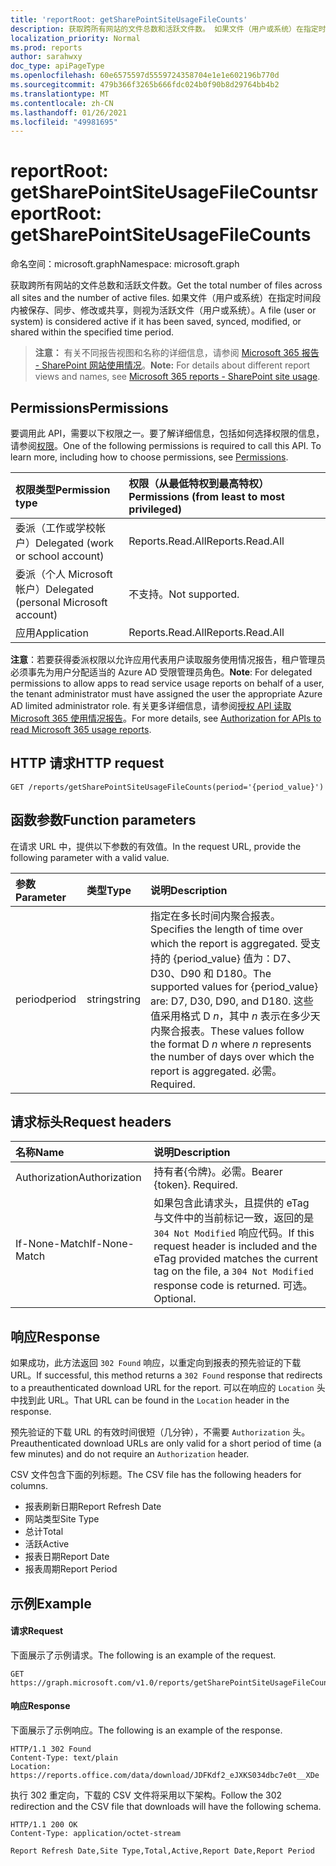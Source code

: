 ```yaml
---
title: 'reportRoot: getSharePointSiteUsageFileCounts'
description: 获取跨所有网站的文件总数和活跃文件数。 如果文件（用户或系统）在指定时间段内被保存、同步、修改或共享，则视为活跃文件（用户或系统）。
localization_priority: Normal
ms.prod: reports
author: sarahwxy
doc_type: apiPageType
ms.openlocfilehash: 60e6575597d5559724358704e1e1e602196b770d
ms.sourcegitcommit: 479b366f3265b666fdc024b0f90b8d29764bb4b2
ms.translationtype: MT
ms.contentlocale: zh-CN
ms.lasthandoff: 01/26/2021
ms.locfileid: "49981695"
---
```

# <a name="reportroot-getsharepointsiteusagefilecounts"></a><span data-ttu-id="0abdc-104">reportRoot: getSharePointSiteUsageFileCounts</span><span class="sxs-lookup"><span data-stu-id="0abdc-104">reportRoot: getSharePointSiteUsageFileCounts</span></span>

<span data-ttu-id="0abdc-105">命名空间：microsoft.graph</span><span class="sxs-lookup"><span data-stu-id="0abdc-105">Namespace: microsoft.graph</span></span>

<span data-ttu-id="0abdc-106">获取跨所有网站的文件总数和活跃文件数。</span><span class="sxs-lookup"><span data-stu-id="0abdc-106">Get the total number of files across all sites and the number of active files.</span></span> <span data-ttu-id="0abdc-107">如果文件（用户或系统）在指定时间段内被保存、同步、修改或共享，则视为活跃文件（用户或系统）。</span><span class="sxs-lookup"><span data-stu-id="0abdc-107">A file (user or system) is considered active if it has been saved, synced, modified, or shared within the specified time period.</span></span>

> <span data-ttu-id="0abdc-108">**注意：** 有关不同报告视图和名称的详细信息，请参阅 [Microsoft 365 报告 - SharePoint 网站使用情况](https://support.office.com/client/SharePoint-site-usage-4ecfb843-e5d5-464d-8bf6-7ed512a9b213)。</span><span class="sxs-lookup"><span data-stu-id="0abdc-108">**Note:** For details about different report views and names, see [Microsoft 365 reports - SharePoint site usage](https://support.office.com/client/SharePoint-site-usage-4ecfb843-e5d5-464d-8bf6-7ed512a9b213).</span></span>

## <a name="permissions"></a><span data-ttu-id="0abdc-109">Permissions</span><span class="sxs-lookup"><span data-stu-id="0abdc-109">Permissions</span></span>

<span data-ttu-id="0abdc-p103">要调用此 API，需要以下权限之一。要了解详细信息，包括如何选择权限的信息，请参阅[权限](/graph/permissions-reference)。</span><span class="sxs-lookup"><span data-stu-id="0abdc-p103">One of the following permissions is required to call this API. To learn more, including how to choose permissions, see [Permissions](/graph/permissions-reference).</span></span>

| <span data-ttu-id="0abdc-112">权限类型</span><span class="sxs-lookup"><span data-stu-id="0abdc-112">Permission type</span></span>                        | <span data-ttu-id="0abdc-113">权限（从最低特权到最高特权）</span><span class="sxs-lookup"><span data-stu-id="0abdc-113">Permissions (from least to most privileged)</span></span> |
| :------------------------------------- | :--------------------------------------- |
| <span data-ttu-id="0abdc-114">委派（工作或学校帐户）</span><span class="sxs-lookup"><span data-stu-id="0abdc-114">Delegated (work or school account)</span></span>     | <span data-ttu-id="0abdc-115">Reports.Read.All</span><span class="sxs-lookup"><span data-stu-id="0abdc-115">Reports.Read.All</span></span>                         |
| <span data-ttu-id="0abdc-116">委派（个人 Microsoft 帐户）</span><span class="sxs-lookup"><span data-stu-id="0abdc-116">Delegated (personal Microsoft account)</span></span> | <span data-ttu-id="0abdc-117">不支持。</span><span class="sxs-lookup"><span data-stu-id="0abdc-117">Not supported.</span></span>                           |
| <span data-ttu-id="0abdc-118">应用</span><span class="sxs-lookup"><span data-stu-id="0abdc-118">Application</span></span>                            | <span data-ttu-id="0abdc-119">Reports.Read.All</span><span class="sxs-lookup"><span data-stu-id="0abdc-119">Reports.Read.All</span></span>                         |

<span data-ttu-id="0abdc-120">**注意**：若要获得委派权限以允许应用代表用户读取服务使用情况报告，租户管理员必须事先为用户分配适当的 Azure AD 受限管理员角色。</span><span class="sxs-lookup"><span data-stu-id="0abdc-120">**Note**: For delegated permissions to allow apps to read service usage reports on behalf of a user, the tenant administrator must have assigned the user the appropriate Azure AD limited administrator role.</span></span> <span data-ttu-id="0abdc-121">有关更多详细信息，请参阅[授权 API 读取 Microsoft 365 使用情况报告](/graph/reportroot-authorization)。</span><span class="sxs-lookup"><span data-stu-id="0abdc-121">For more details, see [Authorization for APIs to read Microsoft 365 usage reports](/graph/reportroot-authorization).</span></span>

## <a name="http-request"></a><span data-ttu-id="0abdc-122">HTTP 请求</span><span class="sxs-lookup"><span data-stu-id="0abdc-122">HTTP request</span></span>


<!-- { "blockType": "ignored" } --> 

```http
GET /reports/getSharePointSiteUsageFileCounts(period='{period_value}')
```

## <a name="function-parameters"></a><span data-ttu-id="0abdc-123">函数参数</span><span class="sxs-lookup"><span data-stu-id="0abdc-123">Function parameters</span></span>

<span data-ttu-id="0abdc-124">在请求 URL 中，提供以下参数的有效值。</span><span class="sxs-lookup"><span data-stu-id="0abdc-124">In the request URL, provide the following parameter with a valid value.</span></span>

| <span data-ttu-id="0abdc-125">参数</span><span class="sxs-lookup"><span data-stu-id="0abdc-125">Parameter</span></span> | <span data-ttu-id="0abdc-126">类型</span><span class="sxs-lookup"><span data-stu-id="0abdc-126">Type</span></span>   | <span data-ttu-id="0abdc-127">说明</span><span class="sxs-lookup"><span data-stu-id="0abdc-127">Description</span></span>                              |
| :-------- | :----- | :--------------------------------------- |
| <span data-ttu-id="0abdc-128">period</span><span class="sxs-lookup"><span data-stu-id="0abdc-128">period</span></span>    | <span data-ttu-id="0abdc-129">string</span><span class="sxs-lookup"><span data-stu-id="0abdc-129">string</span></span> | <span data-ttu-id="0abdc-130">指定在多长时间内聚合报表。</span><span class="sxs-lookup"><span data-stu-id="0abdc-130">Specifies the length of time over which the report is aggregated.</span></span> <span data-ttu-id="0abdc-131">受支持的 {period_value} 值为：D7、D30、D90 和 D180。</span><span class="sxs-lookup"><span data-stu-id="0abdc-131">The supported values for {period_value} are: D7, D30, D90, and D180.</span></span> <span data-ttu-id="0abdc-132">这些值采用格式 D *n*，其中 *n* 表示在多少天内聚合报表。</span><span class="sxs-lookup"><span data-stu-id="0abdc-132">These values follow the format D *n* where *n* represents the number of days over which the report is aggregated.</span></span> <span data-ttu-id="0abdc-133">必需。</span><span class="sxs-lookup"><span data-stu-id="0abdc-133">Required.</span></span> |

## <a name="request-headers"></a><span data-ttu-id="0abdc-134">请求标头</span><span class="sxs-lookup"><span data-stu-id="0abdc-134">Request headers</span></span>

| <span data-ttu-id="0abdc-135">名称</span><span class="sxs-lookup"><span data-stu-id="0abdc-135">Name</span></span>          | <span data-ttu-id="0abdc-136">说明</span><span class="sxs-lookup"><span data-stu-id="0abdc-136">Description</span></span>                              |
| :------------ | :--------------------------------------- |
| <span data-ttu-id="0abdc-137">Authorization</span><span class="sxs-lookup"><span data-stu-id="0abdc-137">Authorization</span></span> | <span data-ttu-id="0abdc-p106">持有者{令牌}。必需。</span><span class="sxs-lookup"><span data-stu-id="0abdc-p106">Bearer {token}. Required.</span></span>                |
| <span data-ttu-id="0abdc-140">If-None-Match</span><span class="sxs-lookup"><span data-stu-id="0abdc-140">If-None-Match</span></span> | <span data-ttu-id="0abdc-141">如果包含此请求头，且提供的 eTag 与文件中的当前标记一致，返回的是 `304 Not Modified` 响应代码。</span><span class="sxs-lookup"><span data-stu-id="0abdc-141">If this request header is included and the eTag provided matches the current tag on the file, a `304 Not Modified` response code is returned.</span></span> <span data-ttu-id="0abdc-142">可选。</span><span class="sxs-lookup"><span data-stu-id="0abdc-142">Optional.</span></span> |

## <a name="response"></a><span data-ttu-id="0abdc-143">响应</span><span class="sxs-lookup"><span data-stu-id="0abdc-143">Response</span></span>

<span data-ttu-id="0abdc-144">如果成功，此方法返回 `302 Found` 响应，以重定向到报表的预先验证的下载 URL。</span><span class="sxs-lookup"><span data-stu-id="0abdc-144">If successful, this method returns a `302 Found` response that redirects to a preauthenticated download URL for the report.</span></span> <span data-ttu-id="0abdc-145">可以在响应的 `Location` 头中找到此 URL。</span><span class="sxs-lookup"><span data-stu-id="0abdc-145">That URL can be found in the `Location` header in the response.</span></span>

<span data-ttu-id="0abdc-146">预先验证的下载 URL 的有效时间很短（几分钟），不需要 `Authorization` 头。</span><span class="sxs-lookup"><span data-stu-id="0abdc-146">Preauthenticated download URLs are only valid for a short period of time (a few minutes) and do not require an `Authorization` header.</span></span>

<span data-ttu-id="0abdc-147">CSV 文件包含下面的列标题。</span><span class="sxs-lookup"><span data-stu-id="0abdc-147">The CSV file has the following headers for columns.</span></span>

- <span data-ttu-id="0abdc-148">报表刷新日期</span><span class="sxs-lookup"><span data-stu-id="0abdc-148">Report Refresh Date</span></span>
- <span data-ttu-id="0abdc-149">网站类型</span><span class="sxs-lookup"><span data-stu-id="0abdc-149">Site Type</span></span>
- <span data-ttu-id="0abdc-150">总计</span><span class="sxs-lookup"><span data-stu-id="0abdc-150">Total</span></span>
- <span data-ttu-id="0abdc-151">活跃</span><span class="sxs-lookup"><span data-stu-id="0abdc-151">Active</span></span>
- <span data-ttu-id="0abdc-152">报表日期</span><span class="sxs-lookup"><span data-stu-id="0abdc-152">Report Date</span></span>
- <span data-ttu-id="0abdc-153">报表周期</span><span class="sxs-lookup"><span data-stu-id="0abdc-153">Report Period</span></span>

## <a name="example"></a><span data-ttu-id="0abdc-154">示例</span><span class="sxs-lookup"><span data-stu-id="0abdc-154">Example</span></span>

#### <a name="request"></a><span data-ttu-id="0abdc-155">请求</span><span class="sxs-lookup"><span data-stu-id="0abdc-155">Request</span></span>

<span data-ttu-id="0abdc-156">下面展示了示例请求。</span><span class="sxs-lookup"><span data-stu-id="0abdc-156">The following is an example of the request.</span></span>


<!--{
  "blockType": "ignored",
  "isComposable": true,
  "name": "reportroot_getsharepointsiteusagefilecounts"
}-->

```msgraph-interactive
GET https://graph.microsoft.com/v1.0/reports/getSharePointSiteUsageFileCounts(period='D7')
```


#### <a name="response"></a><span data-ttu-id="0abdc-157">响应</span><span class="sxs-lookup"><span data-stu-id="0abdc-157">Response</span></span>

<span data-ttu-id="0abdc-158">下面展示了示例响应。</span><span class="sxs-lookup"><span data-stu-id="0abdc-158">The following is an example of the response.</span></span>

<!-- {
  "blockType": "response",
  "truncated": true,
  "@odata.type": "microsoft.graph.report"
} -->

```http
HTTP/1.1 302 Found
Content-Type: text/plain
Location: https://reports.office.com/data/download/JDFKdf2_eJXKS034dbc7e0t__XDe
```

<span data-ttu-id="0abdc-159">执行 302 重定向，下载的 CSV 文件将采用以下架构。</span><span class="sxs-lookup"><span data-stu-id="0abdc-159">Follow the 302 redirection and the CSV file that downloads will have the following schema.</span></span>

<!-- { "blockType": "ignored" } --> 

```http
HTTP/1.1 200 OK
Content-Type: application/octet-stream

Report Refresh Date,Site Type,Total,Active,Report Date,Report Period
```
<!-- uuid: 8fcb5dbc-d5aa-4681-8e31-b001d5168d79 
2015-10-25 14:57:30 UTC -->
<!-- {
  "type": "#page.annotation",
  "description": "Example",
  "keywords": "",
  "section": "documentation",
  "tocPath": "",
  "suppressions": [
  ]
}-->

